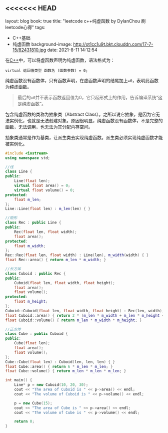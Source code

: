 <<<<<<< HEAD
---

layout: blog
book: true
title:  "leetcode c++纯虚函数 by DylanChou 刷leetcode心得"
tags:

- C++基础
- 纯虚函数
  background-image: http://ot1cc1u9t.bkt.clouddn.com/17-7-15/82431810.jpg
  date:   2021-8-11 14:12:54







在[C++](http://c.biancheng.net/cplus/)中，可以将虚函数声明为纯虚函数，语法格式为：

```
virtual 返回值类型 函数名 (函数参数) = 0;
```

纯虚函数没有函数体，只有函数声明，在虚函数声明的结尾加上`=0`，表明此函数为纯虚函数。

> 最后的`=0`并不表示函数返回值为0，它只起形式上的作用，告诉编译系统“这是纯虚函数”。

包含纯虚函数的类称为抽象类（Abstract Class）。之所以说它抽象，是因为它无法实例化，也就是无法创建对象。原因很明显，纯虚函数没有函数体，不是完整的函数，无法调用，也无法为其分配内存空间。

抽象类通常是作为基类，让派生类去实现纯虚函数。派生类必须实现纯虚函数才能被实例化。

```c++
#include <iostream>
using namespace std;

//线
class Line {
public:
    Line(float len);
    virtual float area() = 0;
    virtual float volume() = 0;
protected:
    float m_len;
};
Line::Line(float len) : m_len(len) { }

//矩形
class Rec : public Line {
public:
    Rec(float len, float width);
    float area();
protected:
    float m_width;
};
Rec::Rec(float len, float width) : Line(len), m_width(width) { }
float Rec::area() { return m_len * m_width; }

//长方体
class Cuboid : public Rec {
public:
    Cuboid(float len, float width, float height);
    float area();
    float volume();
protected:
    float m_height;
};
Cuboid::Cuboid(float len, float width, float height) : Rec(len, width), m_height(height) { }
float Cuboid::area() { return 2 * (m_len * m_width + m_len * m_height + m_width * m_height); }
float Cuboid::volume() { return m_len * m_width * m_height; }

//正方体
class Cube : public Cuboid {
public:
    Cube(float len);
    float area();
    float volume();
};
Cube::Cube(float len) : Cuboid(len, len, len) { }
float Cube::area() { return 6 * m_len * m_len; }
float Cube::volume() { return m_len * m_len * m_len; }

int main() {
    Line* p = new Cuboid(10, 20, 30);
    cout << "The area of Cuboid is " << p->area() << endl;
    cout << "The volume of Cuboid is " << p->volume() << endl;

    p = new Cube(15);
    cout << "The area of Cube is " << p->area() << endl;
    cout << "The volume of Cube is " << p->volume() << endl;

    return 0;
}
```

